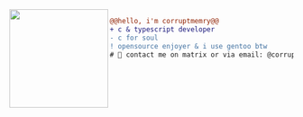 <img src="https://avatars.githubusercontent.com/u/88046785" align="left" height="175"/>

```diff
@@hello, i'm corruptmemry@@
+ с & typescript developer
- c for soul
! opensource enjoyer & i use gentoo btw
# 📖 contact me on matrix or via email: @corrupt:kijy.de // corrupt@kijy.de
```
